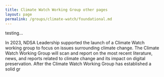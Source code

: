 ```yaml
---
title: Climate Watch Working Group other pages
layout: page
permalink: /groups/climate-watch/foundational.md
---
```


testing...

In 2023, NDSA Leadership supported the launch of a Climate Watch working group to focus on issues surrounding climate change. The Climate Watch Working Group will scan and report on the most recent literature, news, and reports related to climate change and its impact on digital preservation. After the Climate Watch Working Group has established a solid gr